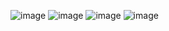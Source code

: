 ![image](https://github.com/F219295/web-programming-course/assets/100989662/7e5db408-a608-4509-b537-1d7b36ec4b0f)
![image](https://github.com/F219295/web-programming-course/assets/100989662/08bee34f-38ab-4e5e-9dd0-e5c7153ccae2)
![image](https://github.com/F219295/web-programming-course/assets/100989662/8cc01bdc-c0f5-40f3-8c37-f9a2da2a82b2)
![image](https://github.com/F219295/web-programming-course/assets/100989662/5c1e0d05-26d5-4f1e-adcf-d886da8f1cb0)
